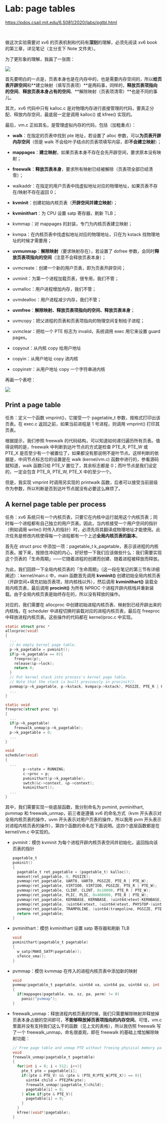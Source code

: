 # Lab: page tables

https://pdos.csail.mit.edu/6.S081/2020/labs/pgtbl.html

<br>

做这次实验需要对 xv6 的页表机制和代码有**深刻**的理解，必须先阅读 xv6 book 的第三章，详见笔记（主分支下 Note 文件夹）。

为了更形象的理解，我画了一张图：

![](README_img/img.png)

首先要明白的一点是，页表本身也是在内存中的，也是需要内存空间的，所以**给页表开辟空间**和**建立映射（填写页表项）**是两码事，同样的，**释放页表项指向的空间**、**释放页表本身占有的空间**、**解除映射（页表项清零）**也是不同的事儿。

其次，xv6 代码中只有 kalloc.c 是对物理内存进行直接管理的代码，要真正分配、释放内存空间，最底层一定是调用 kalloc() 或 kfree() 实现的。

最后，vm.c 正如其名，是管理虚拟内存的代码，包括（加粗重点）：

- **walk**：在指定的页表中找到 pte 地址，若设置了 alloc 参数，可以**为页表开辟内存空间**（但是 walk 不会给叶子结点的页表项填写内容，即**不会建立映射**）；
- **mappages**：**建立映射**，如果页表本身不存在会先开辟空间，要求原本没有映射；
- **freewalk**：**释放页表本身**，要求所有映射已经被解除（页表项全部已经清零）；
- walkaddr：在指定的用户页表中找虚拟地址对应的物理地址，如果页表不存在/映射不存在返回 0；



- **kvminit**：创建初始内核页表（**开辟空间并建立映射**）；
- **kvminithart**：为 CPU 设置 satp 寄存器，刷新 TLB；
- kvmmap：对 mappages 的封装，专门为内核页表建立映射；
- kvmpa：在内核页表中找虚拟地址对应的物理地址，只在为 kstack 找物理地址的时候才需要用；



- **uvmunmap**：**解除映射**（要求映射存在），若设置了 dofree 参数，会同时**释放页表项指向的空间**（注意不会释放页表本身）；
- uvmcreate：创建一个新的用户页表，即为页表开辟空间；
- uvminit：为第一个进程加载页表，很专用，我们不管；
- uvmalloc：用户进程增加内存，我们不管；
- uvmdealloc：用户进程减少内存，我们不管；
- **uvmfree**：**解除映射、释放页表项指向的空间、释放页表本身**；
- uvmcopy：把父进程的页表和页表项指向的物理空间复制给子进程；
- uvmclear：把给一个 PTE 标志为 invalid，系统调用 exec 用它来设置 guard pages。



- copyout：从内核 copy 给用户地址
- copyin：从用户地址 copy 进内核
- copyinstr：从用户地址 copy 一个字符串进内核



再画一个表吧：

![](README_img/table.png)





## Print a page table

任务：定义一个函数 vmprint()，它接受一个 pagetable_t 参数，按格式打印出该页表。在 exec.c 返回之前，如果当前进程是 1 号进程，则调用 vmprint() 打印其页表。

根据提示，我们参照 freewalk 的代码结构，可以知道如何递归遍历所有页表。值得说明的是，freewalk 中判断到达叶节点的方式是检查 PTE_R, PTE_W 或 PTE_X 是否至少有一个被置位了，如果都没有那说明不是叶节点。这样判断的依据是，中间节点标志位的设置是在 walk (kernel/vm.c) 函数中进行的，参看源码就知道，walk 函数只给 PTE_V 置位了，其余标志都是 0；而叶节点是我们设定的，一定会包含 PTE_R, PTE_W, PTE_X 中的至少一个。

但是，我实现 vmprint 时调用另实现的 printwalk 函数，后者可以接受当前层级作为参数，所以判断是否到达叶节点就没有必要这么麻烦了。



## A kernel page table per process

任务：xv6 系统只有一个内核页表，只要它在内核中运行就用这个内核页表；同时每一个进程都有自己独立的用户页表。因此，当内核接受一个用户空间的指针（例如调用 write() 时传入的指针）时，必须先将其翻译成物理地址才能使用。此次任务是修改内核使得每一个进程都有一个上述**全局内核页表的副本**。

首先在 struct proc 中添加一项：pagetable_t k_pagetable，表示该进程的内核页表。接下来，按捺住冲动的内心，好好想一下我们应该做些什么：我们需要实现这个页表的「生命周期」——它随着进程的创建而创建、随着进程被释放而释放。

为此，我们回顾一下全局内核页表的「生命周期」（这一段在笔记的第三节有详细阐述）：kernel/main.c 中，main 函数首先调用 **kvminit()** 创建初始全局内核页表（开辟空间+填充初始页表项，除内核栈以外），然后调用 **kvminithart()** 装载全局内核页表，最后调用 **procinit()** 为所有 NPROC 个进程开辟内核栈并重新装载。由于全局内核页表是始终存在的，所以没有释放的操作。

对应的，我们需要在 allocproc 中创建初始进程内核页表、映射到已经开辟出来的内核栈，在 scheduler 中进程切换时装载对应的进程内核页表，最后在 freeproc 中释放进程内核页表。这些操作的代码都在 kernel/proc.c 中实现。

```c
static struct proc *
allocproc(void)
{
  ...
  // An empty kernel page table.
  p->k_pagetable = pvminit();
  if(p->k_pagetable == 0){
    freeproc(p);
    release(&p->lock);
    return 0;
  }
  // Put kernel stack into process's kernel page table.
  // Note that the stack is built previously in procinit().
  pvmmap(p->k_pagetable, p->kstack, kvmpa(p->kstack), PGSIZE, PTE_R | PTE_W);
  ...
}
```

```c
static void
freeproc(struct proc *p)
{
  ...
  if(p->k_pagetable)
    freewalk_unmap(p->k_pagetable);
  p->k_pagetable = 0;
  ...
}
```

```c
void
scheduler(void)
{
  ...
        p->state = RUNNING;
        c->proc = p;
        pvminithart(p->k_pagetable);
        swtch(&c->context, &p->context);
        kvminithart();
  ...
}
```

其中，我们需要实现一些底层函数，我分别命名为 pvminit, pvminithart, pvmmap 和 freewalk_unmap，前三者是遵循 xv6 的命名方式（kvm 开头表示对全局内核页表的操作，uvm 开头表示对用户页表的操作，所以我用 pvm 开头表示对进程内核页表的操作），第四个函数的命名在下面说明。这四个底层函数都是在 kernel/vm.c 中实现的。

- pvminit：模仿 kvminit 为每个进程开辟内核页表空间并初始化，返回指向该页表的指针

  ```c
  pagetable_t
  pvminit()
  {
    pagetable_t ret_pagetable = (pagetable_t) kalloc();
    memset(ret_pagetable, 0, PGSIZE);
    pvmmap(ret_pagetable, UART0, UART0, PGSIZE, PTE_R | PTE_W);
    pvmmap(ret_pagetable, VIRTIO0, VIRTIO0, PGSIZE, PTE_R | PTE_W);
    pvmmap(ret_pagetable, CLINT, CLINT, 0x10000, PTE_R | PTE_W);
    pvmmap(ret_pagetable, PLIC, PLIC, 0x400000, PTE_R | PTE_W);
    pvmmap(ret_pagetable, KERNBASE, KERNBASE, (uint64)etext-KERNBASE, PTE_R | PTE_X);
    pvmmap(ret_pagetable, (uint64)etext, (uint64)etext, PHYSTOP-(uint64)etext, PTE_R | PTE_W);
    pvmmap(ret_pagetable, TRAMPOLINE, (uint64)trampoline, PGSIZE, PTE_R | PTE_X);
    return ret_pagetable;
  }
  ```

- pvminithart：模仿 kvminithart 设置 satp 寄存器和刷新 TLB

  ```c
  void
  pvminithart(pagetable_t pagetable)
  {
    w_satp(MAKE_SATP(pagetable));
    sfence_vma();
  }
  ```

- pvmmap：模仿 kvmmap 在传入的进程内核页表中添加新的映射

  ```c
  void
  pvmmap(pagetable_t pagetable, uint64 va, uint64 pa, uint64 sz, int perm)
  {
    if(mappages(pagetable, va, sz, pa, perm) != 0)
      panic("pvmmap");
  }
  ```

- freewalk_unmap：释放进程内核页表的时候，我们只需要解除映射并释放掉页表本身占据的空间即可，**不能够释放掉页表项指向的内存空间**。可惜，vm.c 里面并没有支持我们这么干的函数（见上文的表格），所以我仿照 freewalk 写了一个 freewalk_unmap，命名很直观，即在 freewalk 的基础上增加解除映射功能：

  ```c
  // Free page table and unmap PTE without freeing physical memory pages.
  void
  freewalk_unmap(pagetable_t pagetable)
  {
    for(int i = 0; i < 512; i++){
      pte_t pte = pagetable[i];
      if((pte & PTE_V) && (pte & (PTE_R|PTE_W|PTE_X)) == 0){
        uint64 child = PTE2PA(pte);
        freewalk_unmap((pagetable_t)child);
        pagetable[i] = 0;
      } else if(pte & PTE_V){
        pagetable[i] = 0;
      }
    }
    kfree((void*)pagetable);
  }
  ```





